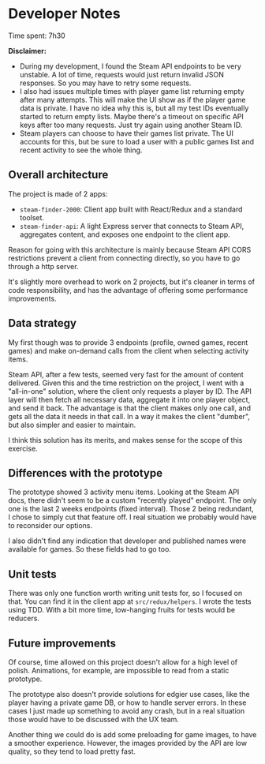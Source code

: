 # Developer Notes

Time spent: 7h30

**Disclaimer:**

- During my development, I found the Steam API endpoints to be very unstable. A lot of time, requests would just return invalid JSON responses. So you may have to retry some requests.
- I also had issues multiple times with player game list returning empty after many attempts. This will make the UI show as if the player game data is private. I have no idea why this is, but all my test IDs eventually started to return empty lists. Maybe there's a timeout on specific API keys after too many requests. Just try again using another Steam ID.
- Steam players can choose to have their games list private. The UI accounts for this, but be sure to load a user with a public games list and recent activity to see the whole thing.

## Overall architecture

The project is made of 2 apps:

- `steam-finder-2000`: Client app built with React/Redux and a standard toolset.
- `steam-finder-api`: A light Express server that connects to Steam API, aggregates content, and exposes one endpoint to the client app.

Reason for going with this architecture is mainly because Steam API CORS restrictions prevent a client from connecting directly, so you have to go through a http server.

It's slightly more overhead to work on 2 projects, but it's cleaner in terms of code responsibility, and has the advantage of offering some performance improvements.

## Data strategy

My first though was to provide 3 endpoints (profile, owned games, recent games) and make on-demand calls from the client when selecting activity items.

Steam API, after a few tests, seemed very fast for the amount of content delivered. Given this and the time restriction on the project, I went with a "all-in-one" solution, where the client only requests a player by ID. The API layer will then fetch all necessary data, aggregate it into one player object, and send it back. The advantage is that the client makes only one call, and gets all the data it needs in that call. In a way it makes the client "dumber", but also simpler and easier to maintain.

I think this solution has its merits, and makes sense for the scope of this exercise.

## Differences with the prototype

The prototype showed 3 activity menu items. Looking at the Steam API docs, there didn't seem to be a custom "recently played" endpoint. The only one is the last 2 weeks endpoints (fixed interval). Those 2 being redundant, I chose to simply cut that feature off. I real situation we probably would have to reconsider our options.

I also didn't find any indication that developer and published names were available for games. So these fields had to go too.

## Unit tests

There was only one function worth writing unit tests for, so I focused on that. You can find it in the client app at `src/redux/helpers`. I wrote the tests using TDD. With a bit more time, low-hanging fruits for tests would be reducers.

## Future improvements

Of course, time allowed on this project doesn't allow for a high level of polish. Animations, for example, are impossible to read from a static prototype.

The prototype also doesn't provide solutions for edgier use cases, like the player having a private game DB, or how to handle server errors. In these cases I just made up something to avoid any crash, but in a real situation those would have to be discussed with the UX team.

Another thing we could do is add some preloading for game images, to have a smoother experience. However, the images provided by the API are low quality, so they tend to load pretty fast.

